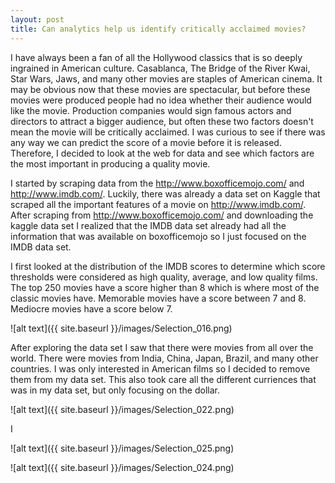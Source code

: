 ```yaml
---
layout: post
title: Can analytics help us identify critically acclaimed movies?
---
```


I have always been a fan of all the Hollywood classics that is so deeply ingrained in American culture. Casablanca, The Bridge of the River Kwai, Star Wars, Jaws, and many other movies are staples of American cinema. It may be obvious now that these movies are spectacular, but before these movies were produced people had no idea whether their audience would like the movie. Production companies would sign famous actors and directors to attract a bigger audience, but often these two factors doesn't mean the movie will be critically acclaimed. I was curious to see if there was any way we can predict the score of a movie before it is released. Therefore, I decided to look at the web for data and see which factors are the most important in producing a quality movie. 

I started by scraping data from the <http://www.boxofficemojo.com/> and <http://www.imdb.com/>. Luckily, there was already a data set on Kaggle that scraped all the important features of a movie on <http://www.imdb.com/>. After scraping from <http://www.boxofficemojo.com/> and downloading the kaggle data set I realized that the IMDB data set already had all the information that was available on boxofficemojo so I just focused on the IMDB data set.

I first looked at the distribution of the IMDB scores to determine which score thresholds were considered as high quality, average, and low quality films. The top 250 movies have a score higher than 8 which is where most of the classic movies have. Memorable movies have a score between 7 and 8. Mediocre movies have a score below 7. 

![alt text]({{ site.baseurl }}/images/Selection_016.png)

After exploring the data set I saw that there were movies from all over the world. There were movies from India, China, Japan, Brazil, and many other countries. I was only interested in American films so I decided to remove them from my data set. This also took care all the different curriences that was in my data set, but only focusing on the dollar.

![alt text]({{ site.baseurl }}/images/Selection_022.png)

I 

![alt text]({{ site.baseurl }}/images/Selection_025.png)


![alt text]({{ site.baseurl }}/images/Selection_024.png)


